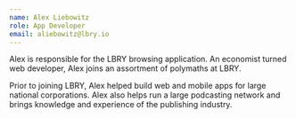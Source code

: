 ```yaml
---
name: Alex Liebowitz
role: App Developer
email: aliebowitz@lbry.io
---
```

Alex is responsible for the LBRY browsing application. An economist turned web developer, Alex joins an assortment of polymaths at LBRY.

Prior to joining LBRY, Alex helped build web and mobile apps for large national corporations. Alex also helps run a large podcasting network and brings knowledge and experience of the publishing industry.